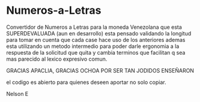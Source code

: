 # Numeros-a-Letras
Convertidor de Numeros a Letras para la moneda Venezolana que esta SUPERDEVALUADA (aun en desarrollo)
esta pensado validando la longitud para tomar en cuenta que cada case hace uso de los anteriores
ademas esta utilizando un metodo intermedio para poder darle ergonomia a la respuesta de la solicitud que quita y cambia terminos que facilitan q sea mas parecido al lexico expresivo comun.

GRACIAS APACLIA, GRACIAS OCHOA POR SER TAN JODIDOS ENSEÑARON 

el codigo es abierto  para quienes deseen aportar no solo copiar. 

Nelson E

